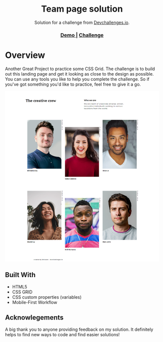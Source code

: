 
<h1 align="center">Team page solution</h1>

<div align="center">
   Solution for a challenge from  <a href="http://devchallenges.io" target="_blank">Devchallenges.io</a>.
</div>

<div align="center">
  <h3>
    <a href="https://transcendent-taiyaki-746f17.netlify.app/">
      Demo
    </a>
    <span> | </span>
    <a href="https://devchallenges.io/challenges/hhmesazsqgKXrTkYkt0U">
      Challenge
    </a>
  </h3>
</div>


# Overview

Another Great Project to practice some CSS Grid. The challenge is to build out this landing page and get it looking as close to the design as possible. You can use any tools you like to help you complete the challenge. So if you've got something you'd like to practice, feel free to give it a go.

![screenshot](./screencapture-127-0-0-1-5500-index-html-2022-08-18-20_47_20.png)

## Built With

- HTML5
- CSS GRID
- CSS custom properties (variables)
- Mobile-First Workflow


## Acknowlegements

A big thank you to anyone providing feedback on my solution. It definitely helps to find new ways to code and find easier solutions!
